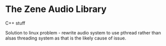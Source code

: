 # The Zene Audio Library

C++ stuff

Solution to linux problem - rewrite audio system to use pthread rather than alsas threading system as that is the likely cause of issue.
